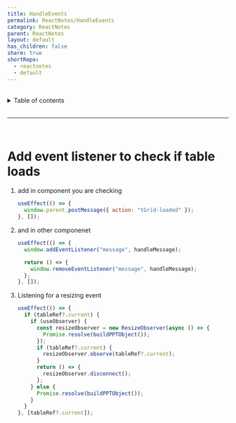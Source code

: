 ```yaml
---
title: HandleEvents
permalink: ReactNotes/HandleEvents
category: ReactNotes
parent: ReactNotes
layout: default
has_children: false
share: true
shortRepo:
  - reactnotes
  - default
---
```


<br/>

<details markdown="block">                      
<summary>                      
Table of contents                      
</summary>                      
{: .text-delta }                      
1. TOC                      
{:toc}                      
</details>

<br/>

---

<br/>

# Add event listener to check if table loads

1. add in component you are checking

   ```jsx
   useEffect(() => {
     window.parent.postMessage({ action: "tGrid-loaded" });
   }, []);
   ```

2. and in other componenet

   ```jsx
   useEffect(() => {
     window.addEventListener("message", handleMessage);

     return () => {
       window.removeEventListener("message", handleMessage);
     };
   }, []);
   ```

3. Listening for a resizing event

   ```jsx
   useEffect(() => {
     if (tableRef?.current) {
       if (useObserver) {
         const resizeObserver = new ResizeObserver(async () => {
           Promise.resolve(buildPPTObject());
         });
         if (tableRef?.current) {
           resizeObserver.observe(tableRef?.current);
         }
         return () => {
           resizeObserver.disconnect();
         };
       } else {
         Promise.resolve(buildPPTObject());
       }
     }
   }, [tableRef?.current]);
   ```
